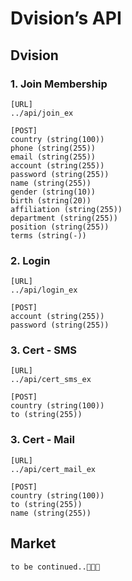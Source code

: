 # Dvision’s API

## Dvision

### 1. Join Membership
```
[URL]
../api/join_ex

[POST]
country (string(100))
phone (string(255))
email (string(255))
account (string(255))
password (string(255))
name (string(255))
gender (string(10))
birth (string(20))
affiliation (string(255))
department (string(255))
position (string(255))
terms (string(-))
```

### 2. Login
```
[URL]
../api/login_ex

[POST]
account (string(255))
password (string(255))
```

### 3. Cert - SMS
```
[URL]
../api/cert_sms_ex

[POST]
country (string(100))
to (string(255))
```

### 3. Cert - Mail
```
[URL]
../api/cert_mail_ex

[POST]
country (string(100))
to (string(255))
name (string(255))
```

## Market
```
to be continued..🎁🎁🎁
```